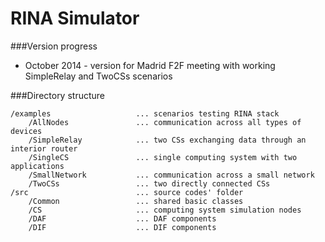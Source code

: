 RINA Simulator
====

###Version progress

* October 2014 - version for Madrid F2F meeting with working SimpleRelay and TwoCSs scenarios

###Directory structure


	/examples					... scenarios testing RINA stack
		/AllNodes				... communication across all types of devices
		/SimpleRelay			... two CSs exchanging data through an interior router 
		/SingleCS				... single computing system with two applications
		/SmallNetwork			... communication across a small network
		/TwoCSs					... two directly connected CSs
	/src						... source codes' folder
		/Common					... shared basic classes
		/CS						... computing system simulation nodes
		/DAF					... DAF components
		/DIF 					... DIF components
	
